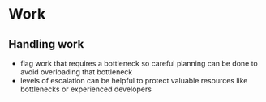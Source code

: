 # Work

## Handling work
- flag work that requires a bottleneck so careful planning can be done to avoid overloading that bottleneck
- levels of escalation can be helpful to protect valuable resources like bottlenecks or experienced developers